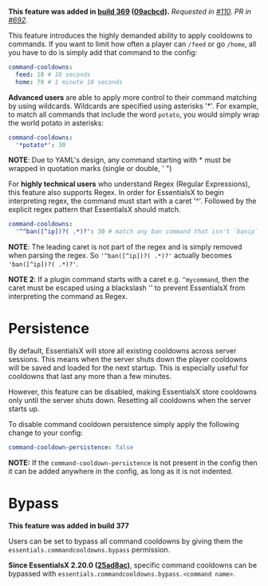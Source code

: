**This feature was added in [build 369](https://ci.ender.zone/job/EssentialsX) ([09acbcd](https://github.com/drtshock/Essentials/commit/09acbcdb05f34e0043116f1866904b0ff0f03ddd)).** 
_Requested in [#110](/drtshock/Essentials/issues/110). PR in [#692](/drtshock/Essentials/pull/692)._

This feature introduces the highly demanded ability to apply cooldowns to commands. If you want to limit how often a player can `/feed` or go `/home`, all you have to do is simply add that command to the config:

```yaml
command-cooldowns:
  feed: 10 # 10 seconds
  home: 70 # 1 minute 10 seconds
```

**Advanced users** are able to apply more control to their command matching by using wildcards. Wildcards are specified using asterisks '*'. For example, to match all commands that include the word `potato`, you would simply wrap the world potato in asterisks:
```yaml
command-cooldowns:
  '*potato*': 30
```

**NOTE**: Due to YAML's design, any command starting with * must be wrapped in quotation marks (single or double, ' ") 

For **highly technical users** who understand Regex (Regular Expressions), this feature also supports Regex. In order for EssentialsX to begin interpreting regex, the command must start with a caret '^'. Followed by the explicit regex pattern that EssentialsX should match.

```yaml
command-cooldowns:
  '^^ban([^ip])?( .*)?': 30 # match any ban command that isn't `banip`.
```

**NOTE**: The leading caret is not part of the regex and is simply removed when parsing the regex. So `'^ban([^ip])?( .*)?'` actually becomes `'ban([^ip])?( .*)?'`.

**NOTE 2**: If a plugin command starts with a caret e.g. `^mycommand`, then the caret must be escaped using a blackslash '\' to prevent EssentialsX from interpreting the command as Regex.

# Persistence
By default, EssentialsX will store all existing cooldowns across server sessions. This means when the server shuts down the player cooldowns will be saved and loaded for the next startup. This is especially useful for cooldowns that last any more than a few minutes.

However, this feature can be disabled, making EssentialsX store cooldowns only until the server shuts down. Resetting all cooldowns when the server starts up.

To disable command cooldown persistence simply apply the following change to your config:
```yaml
command-cooldown-persistence: false
```

**NOTE:** If the `command-cooldown-persistence` is not present in the config then it can be added anywhere in the config, as long as it is not indented.

# Bypass
**This feature was added in build 377**

Users can be set to bypass all command cooldowns by giving them the `essentials.commandcooldowns.bypass` permission.

**Since EssentialsX 2.20.0 ([25ad8ac](https://github.com/EssentialsX/Essentials/commit/25ad8ac9bd5f9dc9dd676e0cd26f9b067daf725b))**, specific command cooldowns can be bypassed with `essentials.commandcooldowns.bypass.<command name>`.
